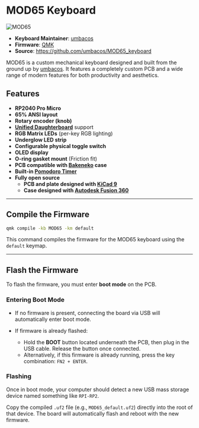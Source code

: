 # MOD65 Keyboard

![MOD65](https://raw.githubusercontent.com/umbacos/MOD65_keyboard/refs/heads/main/images/cover.jpg)

* **Keyboard Maintainer**: [umbacos](https://github.com/umbacos)
* **Firmware**: [QMK](https://qmk.fm/)
* **Source**: https://github.com/umbacos/MOD65_keyboard

MOD65 is a custom mechanical keyboard designed and built from the ground up
by [umbacos](https://github.com/umbacos). It features a completely custom PCB and a
wide range of modern features for both productivity and aesthetics.

## Features

* **RP2040 Pro Micro**
* **65% ANSI layout**
* **Rotary encoder (knob)**
* **[Unified Daughterboard](https://unified-daughterboard.github.io)** support
* **RGB Matrix LEDs** (per-key RGB lighting)
* **Underglow LED strip**
* **Configurable physical toggle switch**
* **OLED display**
* **O-ring gasket mount** (Friction fit)
* **PCB compatible with [Bakeneko](https://github.com/kkatano/bakeneko-65) case**
* **Built-in [Pomodoro Timer](https://en.wikipedia.org/wiki/Pomodoro_Technique)**
* **Fully open source**
  * **PCB and plate designed with [KiCad 9](https://www.kicad.org/)**
  * **Case designed with [Autodesk Fusion 360](https://www.autodesk.com/products/fusion-360/overview/)**

---

## Compile the Firmware

```sh
qmk compile -kb MOD65 -km default
```

This command compiles the firmware for the MOD65 keyboard using the `default` keymap.

---

## Flash the Firmware

To flash the firmware, you must enter **boot mode** on the PCB.

### Entering Boot Mode

* If no firmware is present, connecting the board via USB will automatically
  enter boot mode.
* If firmware is already flashed:

  * Hold the **BOOT** button located underneath the PCB, then plug in the USB
    cable. Release the button once connected.
  * Alternatively, if this firmware is already running, press the key
    combination: `FN2 + ENTER`.

### Flashing

Once in boot mode, your computer should detect a new USB mass storage device
named something like `RPI-RP2`.

Copy the compiled `.uf2` file (e.g., `MOD65_default.uf2`) directly into the
root of that device. The board will automatically flash and reboot with the
new firmware.
